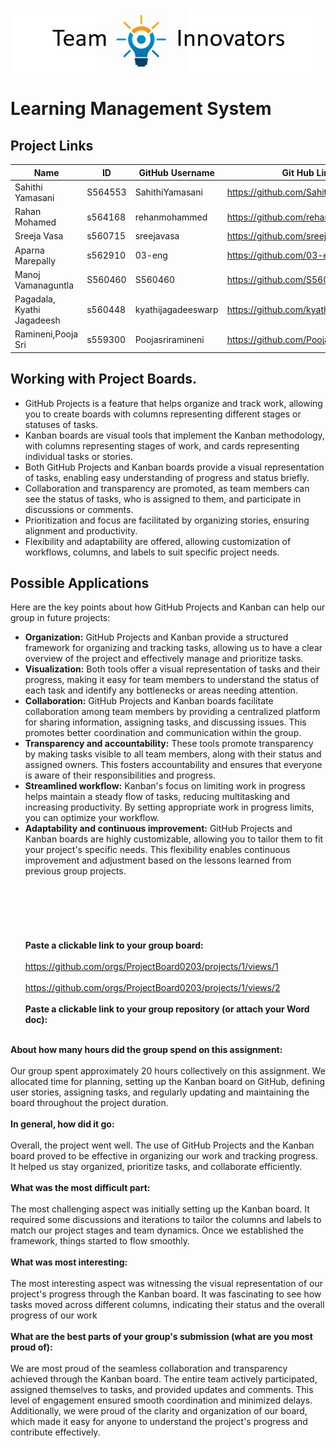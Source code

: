 <img alt="github" src="https://github.com/SahithiYamasani/ProjectBoard0203/blob/main/Capture.PNG" height="100">

# Learning Management System 

## Project Links

|Name|ID|GitHub Username|Git Hub Link|
|---|---|---|---|
|Sahithi Yamasani |S564553|SahithiYamasani|https://github.com/SahithiYamasani|
|Rahan Mohamed	| s564168 |	rehanmohammed	| https://github.com/rehanmohammed |
|Sreeja Vasa	|s560715	|sreejavasa|	https://github.com/sreejavasa |
|Aparna Marepally	|s562910|	03-eng|	https://github.com/03-eng |
|Manoj Vamanaguntla	|S560460	|S560460	|https://github.com/S560460 |
|Pagadala, Kyathi Jagadeesh	| s560448 |	kyathijagadeeswarp| https://github.com/kyathijagadeeswarp |
|Ramineni,Pooja Sri	|s559300	|Poojasriramineni| https://github.com/Poojasriramineni |

## Working with Project Boards.
* GitHub Projects is a feature that helps organize and track work, allowing you to create boards with columns representing different stages or statuses of tasks.
* Kanban boards are visual tools that implement the Kanban methodology, with columns representing stages of work, and cards representing individual tasks or stories.
*	Both GitHub Projects and Kanban boards provide a visual representation of tasks, enabling easy understanding of progress and status briefly.
*	Collaboration and transparency are promoted, as team members can see the status of tasks, who is assigned to them, and participate in discussions or comments.
*	Prioritization and focus are facilitated by organizing stories, ensuring alignment and productivity.
*	Flexibility and adaptability are offered, allowing customization of workflows, columns, and labels to suit specific project needs.

## Possible Applications
Here are the key points about how GitHub Projects and Kanban can help our group in future projects:
* __Organization:__ GitHub Projects and Kanban provide a structured framework for organizing and tracking tasks, allowing us to have a clear overview of the project and effectively manage and prioritize tasks.
* __Visualization:__ Both tools offer a visual representation of tasks and their progress, making it easy for team members to understand the status of each task and identify any bottlenecks or areas needing attention.
* __Collaboration:__ GitHub Projects and Kanban boards facilitate collaboration among team members by providing a centralized platform for sharing information, assigning tasks, and discussing issues. This promotes better coordination and communication within the group.
* __Transparency and accountability:__ These tools promote transparency by making tasks visible to all team members, along with their status and assigned owners. This fosters accountability and ensures that everyone is aware of their responsibilities and progress.
* __Streamlined workflow:__ Kanban's focus on limiting work in progress helps maintain a steady flow of tasks, reducing multitasking and increasing productivity. By setting appropriate work in progress limits, you can optimize your workflow.
* __Adaptability and continuous improvement:__ GitHub Projects and Kanban boards are highly customizable, allowing you to tailor them to fit your project's specific needs. This flexibility enables continuous improvement and adjustment based on the lessons learned from previous group projects.
<br></br>
<br></br>
<br></br>
__<br>Paste a clickable link to your group board:</br>__
<br>https://github.com/orgs/ProjectBoard0203/projects/1/views/1</br>
<br>https://github.com/orgs/ProjectBoard0203/projects/1/views/2</br>
__<br>Paste a clickable link to your group repository (or attach your Word doc):</br>__

__<br>About how many hours did the group spend on this assignment:</br>__
<br>Our group spent approximately 20 hours collectively on this assignment. We allocated time for planning, setting up the Kanban board on GitHub, defining user stories, assigning tasks, and regularly updating and maintaining the board throughout the project duration.</br>
__<br>In general, how did it go:</br>__
<br>Overall, the project went well. The use of GitHub Projects and the Kanban board proved to be effective in organizing our work and tracking progress. It helped us stay organized, prioritize tasks, and collaborate efficiently.</br>
__<br>What was the most difficult part:</br>__
<br>The most challenging aspect was initially setting up the Kanban board. It required some discussions and iterations to tailor the columns and labels to match our project stages and team dynamics. Once we established the framework, things started to flow smoothly.</br>
__<br>What was most interesting:</br>__
<br>The most interesting aspect was witnessing the visual representation of our project's progress through the Kanban board. It was fascinating to see how tasks moved across different columns, indicating their status and the overall progress of our work</br>
__<br>What are the best parts of your group's submission (what are you most proud of):</br>__
<br>We are most proud of the seamless collaboration and transparency achieved through the Kanban board. The entire team actively participated, assigned themselves to tasks, and provided updates and comments. This level of engagement ensured smooth coordination and minimized delays. Additionally, we were proud of the clarity and organization of our board, which made it easy for anyone to understand the project's progress and contribute effectively.</br>



